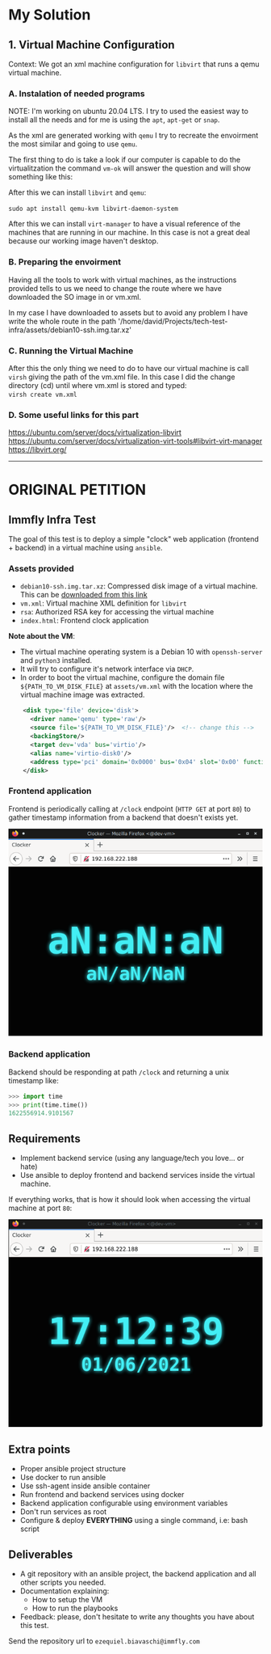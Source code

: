 # My Solution

## 1. Virtual Machine Configuration

Context: We got an xml machine configuration for `libvirt` that runs a qemu virtual machine.

### A. Instalation of needed programs  

NOTE: I'm working on ubuntu 20.04 LTS. I try to used the easiest way to install all the needs and for me is using the `apt`, `apt-get` or `snap`.  

As the xml are generated working with `qemu` I try to recreate the envoirment the most similar and going to use `qemu`.  

The first thing to do is take a look if our computer is capable to do the virtualitzation the command `vm-ok` will answer the question and will show something like this:

After this we can install `libvirt` and `qemu`:   

`sudo apt install qemu-kvm libvirt-daemon-system`

After this we can install `virt-manager` to have a visual reference of the machines that are running in our machine. In this case is not a great deal because our working image haven't desktop.

### B. Preparing the envoirment

Having all the tools to work with virtual machines, as the instructions provided tells to us we need to change the route where we have downloaded the SO image in or vm.xml.  

In my case I have downloaded to assets but to avoid any problem I have write the whole route in the path '/home/david/Projects/tech-test-infra/assets/debian10-ssh.img.tar.xz'

### C. Running the Virtual Machine

After this the only thing we need to do to have our virtual machine is call `virsh` giving the path of the vm.xml file. In this case I did the change directory (cd) until where vm.xml is stored and typed:  
`virsh create vm.xml`  

### D. Some useful links for this part  


https://ubuntu.com/server/docs/virtualization-libvirt  
https://ubuntu.com/server/docs/virtualization-virt-tools#libvirt-virt-manager  
https://libvirt.org/  

----  
    
# ORIGINAL PETITION


## Immfly Infra Test

The goal of this test is to deploy a simple "clock" web application (frontend + backend) in a virtual machine using `ansible`.


### Assets provided

- `debian10-ssh.img.tar.xz`: Compressed disk image of a virtual machine. This can be [downloaded from this link](https://immfly-infra-technical-test.s3-eu-west-1.amazonaws.com/debian10-ssh.img.tar.xz)
- `vm.xml`: Virtual machine XML definition for `libvirt`
- `rsa`: Authorized RSA key for accessing the virtual machine
- `index.html`: Frontend clock application


**Note about the VM**:

- The virtual machine operating system is a Debian 10 with `openssh-server` and `python3` installed.
- It will try to configure it's network interface via `DHCP`.
- In order to boot the virtual machine, configure the domain file `${PATH_TO_VM_DISK_FILE}` at `assets/vm.xml` with the location where the virtual machine image was extracted.

~~~xml
    <disk type='file' device='disk'>
      <driver name='qemu' type='raw'/>
      <source file='${PATH_TO_VM_DISK_FILE}'/>  <!-- change this -->
      <backingStore/>
      <target dev='vda' bus='virtio'/>
      <alias name='virtio-disk0'/>
      <address type='pci' domain='0x0000' bus='0x04' slot='0x00' function='0x0'/>
    </disk>
~~~

### Frontend application

Frontend is periodically calling at `/clock` endpoint (`HTTP GET` at port `80`) to gather timestamp information from a backend that doesn't exists yet.

![completed image](examples/todo.png)

### Backend application

Backend should be responding at path `/clock` and returning a unix timestamp like:

~~~py
>>> import time
>>> print(time.time())
1622556914.9101567
~~~


## Requirements

- Implement backend service (using any language/tech you love... or hate)
- Use ansible to deploy frontend and backend services inside the virtual machine.

If everything works, that is how it should look when accessing the virtual machine at port `80`:

![completed image](examples/completed.png)


## Extra points

- Proper ansible project structure
- Use docker to run ansible
- Use ssh-agent inside ansible container
- Run frontend and backend services using docker
- Backend application configurable using environment variables
- Don't run services as root
- Configure & deploy **EVERYTHING** using a single command, i.e: bash script


## Deliverables

- A git repository with an ansible project, the backend application and all other scripts you needed.
- Documentation explaining:
  - How to setup the VM
  - How to run the playbooks
- Feedback: please, don't hesitate to write any thoughts you have about this test.

Send the repository url to `ezequiel.biavaschi@immfly.com`
